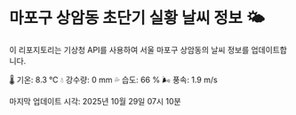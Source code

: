 
# 마포구 상암동 초단기 실황 날씨 정보 🌤️

이 리포지토리는 기상청 API를 사용하여 서울 마포구 상암동의 날씨 정보를 업데이트합니다. 

🌡️ 기온: 8.3 ℃
💧 강수량: 0 mm
💦 습도: 66 %
🌬️ 풍속: 1.9 m/s

마지막 업데이트 시각: 2025년 10월 29일 07시 10분    
